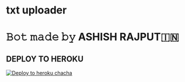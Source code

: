 # txt uploader

# 𝙱𝚘𝚝 𝚖𝚊𝚍𝚎 𝚋𝚢 ASHISH RAJPUT🇮🇳


## DEPLOY TO HEROKU


[![Deploy to heroku chacha](https://www.herokucdn.com/deploy/button.svg)](https://dashboard.heroku.com/new?template=https://github.com/stubbornlove/INVIX)
